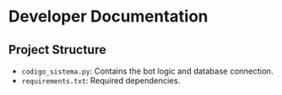 # Developer Documentation

## Project Structure

- `codigo_sistema.py`: Contains the bot logic and database connection.
- `requirements.txt`: Required dependencies.
